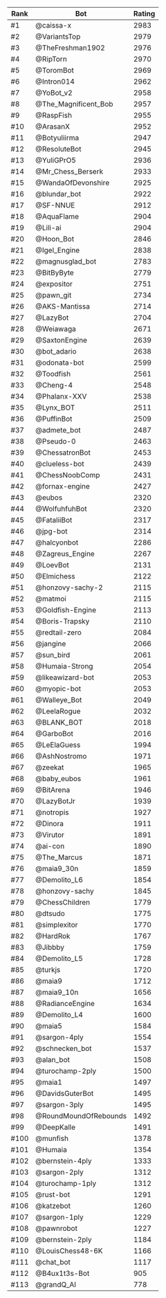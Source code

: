 Rank|Bot|Rating
---|---|---
#1|@caissa-x|2983
#2|@VariantsTop|2979
#3|@TheFreshman1902|2976
#4|@RipTorn|2970
#5|@ToromBot|2969
#6|@Intron014|2962
#7|@YoBot_v2|2958
#8|@The_Magnificent_Bob|2957
#9|@RaspFish|2955
#10|@ArasanX|2952
#11|@Botyuliirma|2947
#12|@ResoluteBot|2945
#13|@YuliGPrO5|2936
#14|@Mr_Chess_Berserk|2933
#15|@WandaOfDevonshire|2925
#16|@blundar_bot|2922
#17|@SF-NNUE|2912
#18|@AquaFlame|2904
#19|@Lili-ai|2904
#20|@Hoon_Bot|2846
#21|@Igel_Engine|2838
#22|@magnusglad_bot|2783
#23|@BitByByte|2779
#24|@expositor|2751
#25|@pawn_git|2734
#26|@AKS-Mantissa|2714
#27|@LazyBot|2704
#28|@Weiawaga|2671
#29|@SaxtonEngine|2639
#30|@bot_adario|2638
#31|@odonata-bot|2599
#32|@Toodfish|2561
#33|@Cheng-4|2548
#34|@Phalanx-XXV|2538
#35|@Lynx_BOT|2511
#36|@PuffinBot|2509
#37|@admete_bot|2487
#38|@Pseudo-0|2463
#39|@ChessatronBot|2453
#40|@clueless-bot|2439
#41|@ChessNoobComp|2431
#42|@fornax-engine|2427
#43|@eubos|2320
#44|@WolfuhfuhBot|2320
#45|@FataliiBot|2317
#46|@jpg-bot|2314
#47|@halcyonbot|2286
#48|@Zagreus_Engine|2267
#49|@LoevBot|2131
#50|@Elmichess|2122
#51|@honzovy-sachy-2|2115
#52|@matmoi|2115
#53|@Goldfish-Engine|2113
#54|@Boris-Trapsky|2110
#55|@redtail-zero|2084
#56|@jangine|2066
#57|@sun_bird|2061
#58|@Humaia-Strong|2054
#59|@likeawizard-bot|2053
#60|@myopic-bot|2053
#61|@Walleye_Bot|2049
#62|@LeelaRogue|2032
#63|@BLANK_BOT|2018
#64|@GarboBot|2016
#65|@LeElaGuess|1994
#66|@AshNostromo|1971
#67|@zeekat|1965
#68|@baby_eubos|1961
#69|@BitArena|1946
#70|@LazyBotJr|1939
#71|@notropis|1927
#72|@Dinora|1911
#73|@Virutor|1891
#74|@ai-con|1890
#75|@The_Marcus|1871
#76|@maia9_30n|1859
#77|@Demolito_L6|1854
#78|@honzovy-sachy|1845
#79|@ChessChildren|1779
#80|@dtsudo|1775
#81|@simplexitor|1770
#82|@HardRok|1767
#83|@Jibbby|1759
#84|@Demolito_L5|1728
#85|@turkjs|1720
#86|@maia9|1712
#87|@maia9_10n|1656
#88|@RadianceEngine|1634
#89|@Demolito_L4|1600
#90|@maia5|1584
#91|@sargon-4ply|1554
#92|@schnecken_bot|1537
#93|@alan_bot|1508
#94|@turochamp-2ply|1500
#95|@maia1|1497
#96|@DavidsGuterBot|1495
#97|@sargon-3ply|1495
#98|@RoundMoundOfRebounds|1492
#99|@DeepKalle|1491
#100|@munfish|1378
#101|@Humaia|1354
#102|@bernstein-4ply|1333
#103|@sargon-2ply|1312
#104|@turochamp-1ply|1312
#105|@rust-bot|1291
#106|@katzebot|1260
#107|@sargon-1ply|1229
#108|@pawnrobot|1227
#109|@bernstein-2ply|1184
#110|@LouisChess48-6K|1166
#111|@chat_bot|1117
#112|@B4ux1t3s-Bot|905
#113|@grandQ_AI|778
